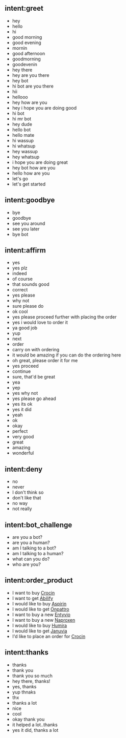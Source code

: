 ## intent:greet
- hey
- hello
- hi
- good morning
- good evening
- mornin
- good afternoon
- goodmorning
- goodevenin
- hey there
- hey are you there
- hey bot
- hi bot are you there
- hii
- hellooo
- hey how are you
- hey i hope you are doing good
- hi bot
- hi mr bot
- hey dude
- hello bot
- hello mate
- hi wassup
- hi whatsup
- hey wassup
- hey whatsup
- i hope you are doing great
- hey bot how are you
- hello how are you
- let's go
- let's get started

## intent:goodbye
- bye
- goodbye
- see you around
- see you later
- bye bot

## intent:affirm
- yes
- yes plz
- indeed
- of course
- that sounds good
- correct
- yes please
- why not
- sure please do
- ok cool
- yes please proceed further with placing the order
- yes i would love to order it
- ya good job
- yup
- next
- order
- carry on with ordering
- it would be amazing if you can do the ordering here
- oh great, please order it for me
- yes proceed
- continue
- sure, that'd be great
- yea
- yep
- yes why not
- yes please go ahead
- yes its ok
- yes it did
- yeah
- ok
- okay
- perfect
- very good
- great
- amazing
- wonderful

## intent:deny
- no
- never
- I don't think so
- don't like that
- no way
- not really


<!-- 
## intent:mood_unhappy
- sad
- very sad
- unhappy
- bad
- very bad
- awful
- terrible
- not very good
- extremely sad
- so sad -->

## intent:bot_challenge
- are you a bot?
- are you a human?
- am I talking to a bot?
- am I talking to a human?
- what can you do?
- who are you?

## intent:order_product
- I want to buy [Crocin](product)
- I want to get [Abilify](product)
- I would like to buy [Aspirin](product)
- I would like to get [Onpattro](product)
- I want to buy a new [Entyvio](product)
- I want to buy a new [Naproxen](product)
- I would like to buy [Humira](product)
- I would like to get [Januvia](product)
- I'd like to place an order for [Crocin](product)

## intent:thanks
- thanks
- thank you
- thank you so much
- hey there, thanks!
- yes, thanks
- yup thnaks
- thx
- thanks a lot
- nice
- cool
- okay thank you
- it helped a lot..thanks
- yes it did, thanks a lot
